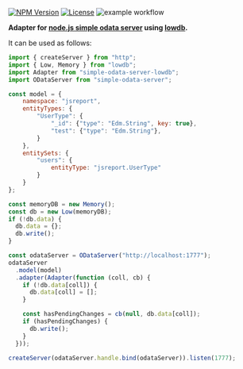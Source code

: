 [![NPM Version](http://img.shields.io/npm/v/simple-odata-server-lowdb.svg?style=flat-square)](https://npmjs.com/package/simple-odata-server-lowdb)
[![License](http://img.shields.io/npm/l/simple-odata-server-lowdb.svg?style=flat-square)](http://opensource.org/licenses/MIT)
![example workflow](https://github.com/ranawaysuccessfully/node-simple-odata-server-lowdb/actions/workflows/npm-publish.yml/badge.svg)

**Adapter for [node.js simple odata server](https://github.com/pofider/node-simple-odata-server) using [lowdb](https://github.com/typicode/lowdb).**

It can be used as follows:
```js
import { createServer } from "http";
import { Low, Memory } from "lowdb";
import Adapter from "simple-odata-server-lowdb";
import ODataServer from "simple-odata-server";

const model = {
    namespace: "jsreport",
    entityTypes: {
        "UserType": {
            "_id": {"type": "Edm.String", key: true},
            "test": {"type": "Edm.String"},            
        }
    },   
    entitySets: {
        "users": {
            entityType: "jsreport.UserType"
        }
    }
};

const memoryDB = new Memory();
const db = new Low(memoryDB);
if (!db.data) {
  db.data = {};
  db.write();
}

const odataServer = ODataServer("http://localhost:1777");
odataServer
  .model(model)
  .adapter(Adapter(function (coll, cb) {
    if (!db.data[coll]) {
      db.data[coll] = [];
    }

    const hasPendingChanges = cb(null, db.data[coll]);
    if (hasPendingChanges) {
      db.write();
    }
  }));
  
createServer(odataServer.handle.bind(odataServer)).listen(1777);
```
